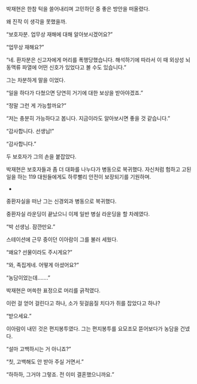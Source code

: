 박재현은 한참 턱을 쓸어내리며 고민하던 중 좋은 방안을 떠올렸다.

왜 진작 이 생각을 못했을까.

“보호자분. 업무상 재해에 대해 알아보시겠어요?”

“업무상 재해요?”

“네. 환자분은 신고자에게 머리를 폭행당했습니다. 해석하기에 따라서 이 때 외상성 뇌동맥류 파열에 어떤 신호가 있었다고 볼 수도 있습니다.”

그는 차분하게 말을 이었다.

“일을 하다가 다쳤으면 당연히 거기에 대한 보상을 받아야겠죠.”

“정말 그런 게 가능할까요?”

“저는 충분히 가능하다고 봅니다. 지금이라도 알아보시면 좋을 것 같습니다.”

“감사합니다. 선생님!”

“감사합니다.”

두 보호자가 그의 손을 붙잡았다.

박재현은 보호자들과 좀 더 대화를 나누다가 병동으로 복귀했다. 자신처럼 험하고 고된 일을 하는 119 대원들에게도 하루빨리 안전이 보장되기를 기원하며.

*

중환자실을 떠난 그는 신경외과 병동으로 복귀했다.

중환자실 라운딩이 끝났으니 이제 일반 병실 라운딩을 할 차례였다.

“박 선생님. 잠깐만요.”

스테이션에 근무 중이던 이아람이 그를 불러 세웠다.

“왜요? 선물이라도 주시게요?”

“와, 족집게네. 어떻게 아셨어요?”

“농담이었는데…….”

박재현은 머쓱한 표정으로 머리를 긁적였다.

이런 걸 얻어 걸린다고 하나, 소가 뒷걸음질 치다가 쥐를 잡았다고 하나?

“받으세요.”

이아람이 내민 것은 편지봉투였다. 그는 편지봉투를 요모조모 뜯어보다가 농담을 건넸다.

“설마 고백하시는 거 아니죠?”

“칫, 고백해도 안 받아 주실 거면서.”

“하하하, 그거야 그렇죠. 전 이미 결혼했으니까요.”